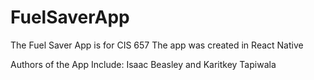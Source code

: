 # FuelSaverApp
The Fuel Saver App is for CIS 657 
The app was created in React Native

Authors of the App Include: Isaac Beasley and Karitkey Tapiwala
